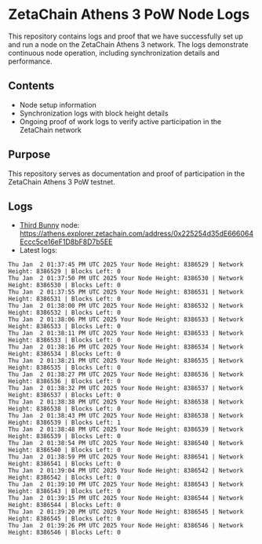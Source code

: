 # ZetaChain Athens 3 PoW Node Logs
This repository contains logs and proof that we have successfully set up and run a node on the ZetaChain Athens 3 network. The logs demonstrate continuous node operation, including synchronization details and performance.

## Contents
- Node setup information
- Synchronization logs with block height details
- Ongoing proof of work logs to verify active participation in the ZetaChain network

## Purpose
This repository serves as documentation and proof of participation in the ZetaChain Athens 3 PoW testnet.

## Logs

- [Third Bunny](https://thirdbunny.xyz/) node: https://athens.explorer.zetachain.com/address/0x225254d35dE666064Eccc5ce16eF1D8bF8D7b5EE
- Latest logs:
```
Thu Jan  2 01:37:45 PM UTC 2025 Your Node Height: 8386529 | Network Height: 8386529 | Blocks Left: 0
Thu Jan  2 01:37:50 PM UTC 2025 Your Node Height: 8386530 | Network Height: 8386530 | Blocks Left: 0
Thu Jan  2 01:37:55 PM UTC 2025 Your Node Height: 8386531 | Network Height: 8386531 | Blocks Left: 0
Thu Jan  2 01:38:00 PM UTC 2025 Your Node Height: 8386532 | Network Height: 8386532 | Blocks Left: 0
Thu Jan  2 01:38:06 PM UTC 2025 Your Node Height: 8386533 | Network Height: 8386533 | Blocks Left: 0
Thu Jan  2 01:38:11 PM UTC 2025 Your Node Height: 8386533 | Network Height: 8386533 | Blocks Left: 0
Thu Jan  2 01:38:16 PM UTC 2025 Your Node Height: 8386534 | Network Height: 8386534 | Blocks Left: 0
Thu Jan  2 01:38:21 PM UTC 2025 Your Node Height: 8386535 | Network Height: 8386535 | Blocks Left: 0
Thu Jan  2 01:38:27 PM UTC 2025 Your Node Height: 8386536 | Network Height: 8386536 | Blocks Left: 0
Thu Jan  2 01:38:32 PM UTC 2025 Your Node Height: 8386537 | Network Height: 8386537 | Blocks Left: 0
Thu Jan  2 01:38:38 PM UTC 2025 Your Node Height: 8386538 | Network Height: 8386538 | Blocks Left: 0
Thu Jan  2 01:38:43 PM UTC 2025 Your Node Height: 8386538 | Network Height: 8386539 | Blocks Left: 1
Thu Jan  2 01:38:48 PM UTC 2025 Your Node Height: 8386539 | Network Height: 8386539 | Blocks Left: 0
Thu Jan  2 01:38:54 PM UTC 2025 Your Node Height: 8386540 | Network Height: 8386540 | Blocks Left: 0
Thu Jan  2 01:38:59 PM UTC 2025 Your Node Height: 8386541 | Network Height: 8386541 | Blocks Left: 0
Thu Jan  2 01:39:04 PM UTC 2025 Your Node Height: 8386542 | Network Height: 8386542 | Blocks Left: 0
Thu Jan  2 01:39:10 PM UTC 2025 Your Node Height: 8386543 | Network Height: 8386543 | Blocks Left: 0
Thu Jan  2 01:39:15 PM UTC 2025 Your Node Height: 8386544 | Network Height: 8386544 | Blocks Left: 0
Thu Jan  2 01:39:20 PM UTC 2025 Your Node Height: 8386545 | Network Height: 8386545 | Blocks Left: 0
Thu Jan  2 01:39:26 PM UTC 2025 Your Node Height: 8386546 | Network Height: 8386546 | Blocks Left: 0
```
